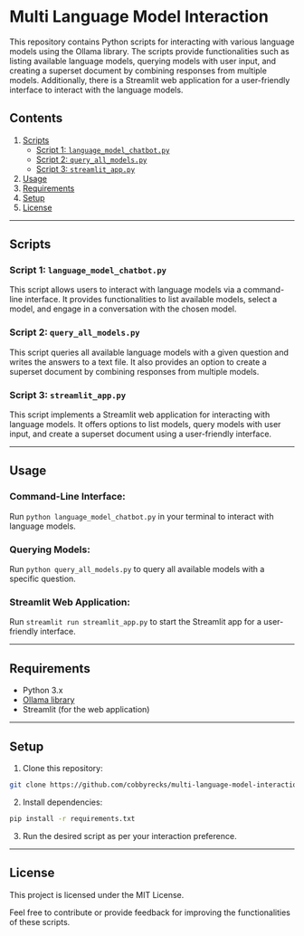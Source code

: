 # Multi Language Model Interaction

This repository contains Python scripts for interacting with various language models using the Ollama library. The scripts provide functionalities such as listing available language models, querying models with user input, and creating a superset document by combining responses from multiple models. Additionally, there is a Streamlit web application for a user-friendly interface to interact with the language models.

## Contents

1. [Scripts](#scripts)
    - [Script 1: `language_model_chatbot.py`](#script-1)
    - [Script 2: `query_all_models.py`](#script-2)
    - [Script 3: `streamlit_app.py`](#script-3)
2. [Usage](#usage)
3. [Requirements](#requirements)
4. [Setup](#setup)
5. [License](#license)

---

## Scripts

### Script 1: `language_model_chatbot.py`

This script allows users to interact with language models via a command-line interface. It provides functionalities to list available models, select a model, and engage in a conversation with the chosen model.

### Script 2: `query_all_models.py`

This script queries all available language models with a given question and writes the answers to a text file. It also provides an option to create a superset document by combining responses from multiple models.

### Script 3: `streamlit_app.py`

This script implements a Streamlit web application for interacting with language models. It offers options to list models, query models with user input, and create a superset document using a user-friendly interface.

---

## Usage

### Command-Line Interface:

Run `python language_model_chatbot.py` in your terminal to interact with language models.

### Querying Models:

Run `python query_all_models.py` to query all available models with a specific question.

### Streamlit Web Application:

Run `streamlit run streamlit_app.py` to start the Streamlit app for a user-friendly interface.

---

## Requirements

- Python 3.x
- [Ollama library](https://github.com/ollama/ollama)
- Streamlit (for the web application)

---

## Setup

1. Clone this repository:

```bash
git clone https://github.com/cobbyrecks/multi-language-model-interaction.git
```

2. Install dependencies:

```bash
pip install -r requirements.txt
```
3. Run the desired script as per your interaction preference.

---

## License

This project is licensed under the MIT License.

Feel free to contribute or provide feedback for improving the functionalities of these scripts.

